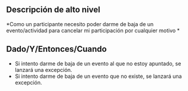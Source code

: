 ## Descripción de alto nivel

*Como un participante necesito poder darme de baja de un evento/actividad para cancelar mi participación por cualquier motivo *

## Dado/Y/Entonces/Cuando

- Si intento darme de baja de un evento al que no estoy apuntado, se lanzará una excepción.
- Si intento darme de baja de un evento que no existe, se lanzará una excepción.